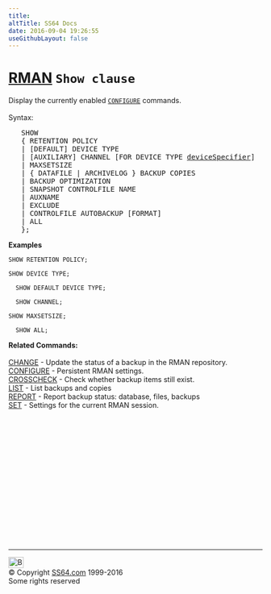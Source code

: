```yaml
---
title:
altTitle: SS64 Docs
date: 2016-09-04 19:26:55
useGithubLayout: false
---
```

<!-- #BeginLibraryItem "/Library/head_ora.lbi" --><!-- #EndLibraryItem --><h1><a href="rman.html">RMAN</a> <code>Show clause</code></h1>
<p>Display the currently enabled <code><a href="rman_configure.html">CONFIGURE</a></code> commands.<br>
  <br>
Syntax:</p>
<pre>   SHOW 
   { RETENTION POLICY 
   | [DEFAULT] DEVICE TYPE 
   | [AUXILIARY] CHANNEL [FOR DEVICE TYPE <a href="rman_devicespecifier.html">deviceSpecifier</a>] 
   | MAXSETSIZE 
   | { DATAFILE | ARCHIVELOG } BACKUP COPIES 
   | BACKUP OPTIMIZATION 
   | SNAPSHOT CONTROLFILE NAME 
   | AUXNAME 
   | EXCLUDE
   | CONTROLFILE AUTOBACKUP [FORMAT] 
   | ALL
   };</pre>
<p><b>Examples</b></p>
<p><code>SHOW RETENTION POLICY;<br>
</code><code>SHOW DEVICE TYPE;<br>
  SHOW DEFAULT DEVICE TYPE;<br>
  SHOW CHANNEL;<br>
</code><code>SHOW MAXSETSIZE;</code></p>
<p><code>  SHOW ALL;</code> </p>
<p><b>Related Commands:</b><br>
<br>
<a href="rman_change.html">
CHANGE</a> - Update the status of a backup in the RMAN repository. <a href="rman_configure.html"><br>
CONFIGURE</a> - Persistent RMAN settings. <a href="rman_crosscheck.html"><br>
CROSSCHECK</a> - Check whether backup items still exist. <a href="rman_delete.html"><br>
</a><a href="rman_list.html">
LIST</a> - List backups and copies <a href="rman_report.html"><br>
REPORT</a> - Report backup status: database, files, backups <a href="rman_set.html"><br>
SET</a> - Settings for the current RMAN session.</p><!-- #BeginLibraryItem "/Library/foot_ora.lbi" --><p>
<!-- oracle-footer -->
<ins class="adsbygoogle" style="display:inline-block;width:300px;height:250px" data-ad-client="ca-pub-6140977852749469" data-ad-slot="4275490898"></ins>
<script>
(adsbygoogle = window.adsbygoogle || []).push({});
</script></p>
<hr>
<div id="bl" class="footer"><a href="rman_show.html#"><img src="../images/top.png" width="30" height="22" alt="Back to the Top"></a></div>
<div id="br" class="footer, tagline">© Copyright <a href="../index.html">SS64.com</a> 1999-2016<br>
Some rights reserved</div><!-- #EndLibraryItem -->

